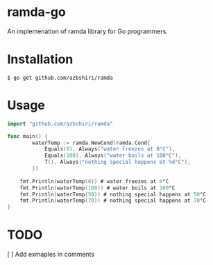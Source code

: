# ramda-go
An implemenation of ramda library for Go programmers.


# Installation
```
$ go get github.com/azbshiri/ramda
```

# Usage
```go
import "github.com/azbshiri/ramda"

func main() {
		waterTemp := ramda.NewCond(ramda.Cond{
			Equals(0), Always("water freezes at 0°C"),
			Equals(100), Always("water boils at 100°C"),
			T(), Always("nothing special happens at %d°C"),
		})
    
    fmt.Println(waterTemp(0)) # water freezes at 0°C
    fmt.Println(waterTemp(100)) # water boils at 100°C
    fmt.Println(waterTemp(50)) # nothing special happens at 50°C
    fmt.Println(waterTemp(70)) # nothing special happens at 70°C
}
```

# TODO
[ ] Add exmaples in comments
